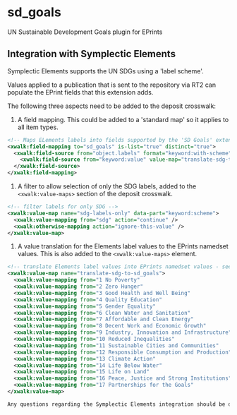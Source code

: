 # sd_goals
UN Sustainable Development Goals plugin for EPrints

## Integration with Symplectic Elements

Symplectic Elements supports the UN SDGs using a 'label scheme'.

Values applied to a publication that is sent to the repository via RT2 can populate the EPrint fields that this extension adds.

The following three aspects need to be added to the deposit crosswalk:

1) A field mapping. This could be added to a 'standard map' so it applies to all item types.
```xml
<!-- Maps ELements labels into fields supported by the 'SD Goals' extension. See: https://github.com/eprintsug/sd_goals/ -->
<xwalk:field-mapping to="sd_goals" is-list="true" distinct="true">
  <xwalk:field-source from="object.labels" format="keyword:with-scheme" value-map="sdg-labels-only">
    <xwalk:field-source from="keyword:value" value-map="translate-sdg-to-sd_goals" />
  </xwalk:field-source>
</xwalk:field-mapping>
```
1) A filter to allow selection of only the SDG labels, added to the `<xwalk:value-maps>` section of the deposit crosswalk.
```xml
<!-- filter labels for only SDG -->
<xwalk:value-map name="sdg-labels-only" data-part="keyword:scheme">
  <xwalk:value-mapping from="sdg" action="continue" />
  <xwalk:otherwise-mapping action="ignore-this-value" />
</xwalk:value-map>
```
1) A value translation for the Elements label values to the EPrints namedset values. This is also added to the `<xwalk:value-maps>` element.
```xml
<!-- translate Elements label values into EPrints namedset values - see https://github.com/eprintsug/sd_goals/ -->
<xwalk:value-map name="translate-sdg-to-sd_goals">
  <xwalk:value-mapping from="1 No Poverty"                              to="01np" />
  <xwalk:value-mapping from="2 Zero Hunger"                             to="02zh" />
  <xwalk:value-mapping from="3 Good Health and Well Being"              to="03ghwb" />
  <xwalk:value-mapping from="4 Quality Education"                       to="04qe" />
  <xwalk:value-mapping from="5 Gender Equality"                         to="05ge" />
  <xwalk:value-mapping from="6 Clean Water and Sanitation"              to="06cws" />
  <xwalk:value-mapping from="7 Affordable and Clean Energy"             to="07ace" />
  <xwalk:value-mapping from="8 Decent Work and Economic Growth"         to="08dweg" />
  <xwalk:value-mapping from="9 Industry, Innovation and Infrastructure" to="09iii" />
  <xwalk:value-mapping from="10 Reduced Inequalities"                   to="10ri" />
  <xwalk:value-mapping from="11 Sustainable Cities and Communities"     to="11scc" />
  <xwalk:value-mapping from="12 Responsible Consumption and Production" to="12rcp" />
  <xwalk:value-mapping from="13 Climate Action"                         to="13ca" />
  <xwalk:value-mapping from="14 Life Below Water"                       to="14lbw" />
  <xwalk:value-mapping from="15 Life on Land"                           to="15lol" />
  <xwalk:value-mapping from="16 Peace, Justice and Strong Institutions" to="16pjsi" />
  <xwalk:value-mapping from="17 Partnerships for the Goals"             to="17pfg" />
</xwalk:value-map>

Any questions regarding the Symplectic Elements integration should be directed to the SYMPLECTIC-USERS@JISCMAIL.AC.UK mailing list.
```
